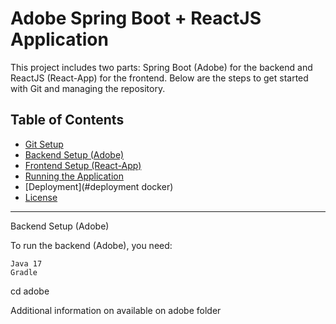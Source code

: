# Adobe Spring Boot + ReactJS Application

This project includes two parts: Spring Boot (Adobe) for the backend and ReactJS (React-App) for the frontend. Below are the steps to get started with Git and managing the repository.

## Table of Contents

- [Git Setup](#git-setup)
- [Backend Setup (Adobe)](#backend-setup-adobe)
- [Frontend Setup (React-App)](#frontend-setup-react-app)
- [Running the Application](#running-the-application)
- [Deployment](#deployment docker)
- [License](#license)

---

Backend Setup (Adobe)

To run the backend (Adobe), you need:

    Java 17
    Gradle

cd adobe

Additional information on available on adobe folder